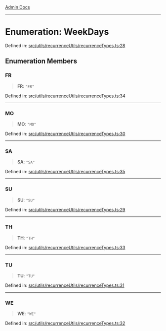 [Admin Docs](/)

---

# Enumeration: WeekDays

Defined in: [src/utils/recurrenceUtils/recurrenceTypes.ts:28](https://github.com/PalisadoesFoundation/talawa-admin/blob/main/src/utils/recurrenceUtils/recurrenceTypes.ts#L28)

## Enumeration Members

### FR

> **FR**: `"FR"`

Defined in: [src/utils/recurrenceUtils/recurrenceTypes.ts:34](https://github.com/PalisadoesFoundation/talawa-admin/blob/main/src/utils/recurrenceUtils/recurrenceTypes.ts#L34)

---

### MO

> **MO**: `"MO"`

Defined in: [src/utils/recurrenceUtils/recurrenceTypes.ts:30](https://github.com/PalisadoesFoundation/talawa-admin/blob/main/src/utils/recurrenceUtils/recurrenceTypes.ts#L30)

---

### SA

> **SA**: `"SA"`

Defined in: [src/utils/recurrenceUtils/recurrenceTypes.ts:35](https://github.com/PalisadoesFoundation/talawa-admin/blob/main/src/utils/recurrenceUtils/recurrenceTypes.ts#L35)

---

### SU

> **SU**: `"SU"`

Defined in: [src/utils/recurrenceUtils/recurrenceTypes.ts:29](https://github.com/PalisadoesFoundation/talawa-admin/blob/main/src/utils/recurrenceUtils/recurrenceTypes.ts#L29)

---

### TH

> **TH**: `"TH"`

Defined in: [src/utils/recurrenceUtils/recurrenceTypes.ts:33](https://github.com/PalisadoesFoundation/talawa-admin/blob/main/src/utils/recurrenceUtils/recurrenceTypes.ts#L33)

---

### TU

> **TU**: `"TU"`

Defined in: [src/utils/recurrenceUtils/recurrenceTypes.ts:31](https://github.com/PalisadoesFoundation/talawa-admin/blob/main/src/utils/recurrenceUtils/recurrenceTypes.ts#L31)

---

### WE

> **WE**: `"WE"`

Defined in: [src/utils/recurrenceUtils/recurrenceTypes.ts:32](https://github.com/PalisadoesFoundation/talawa-admin/blob/main/src/utils/recurrenceUtils/recurrenceTypes.ts#L32)
